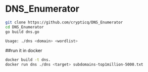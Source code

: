 # DNS_Enumerator


```bash
git clone https://github.com/crypticq/DNS_Enumerator
cd DNS_Enumerator
go build dns.go 
```


```bash
Usage: ./dns <domain> <wordlist>
```
##run it in docker

```bash
docker build -t dns.
docker run dns ./dns <target> subdomains-top1million-5000.txt 
```
